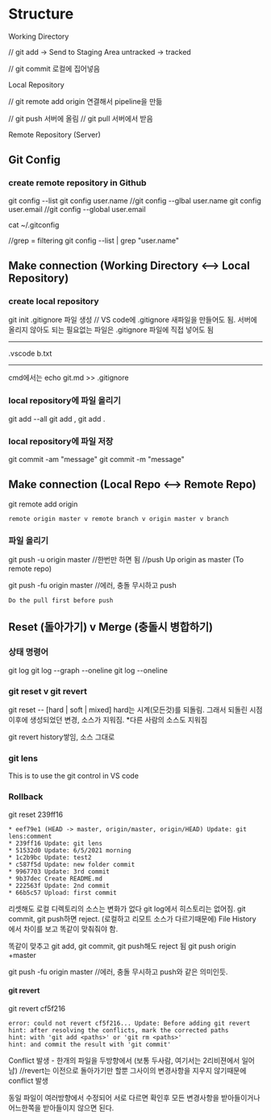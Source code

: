 # Structure
Working Directory

// git add -> Send to Staging Area
untracked -> tracked

// git commit
로컬에 집어넣음

Local Repository

// git remote add origin
연결해서 pipeline을 만듦

// git push
서버에 올림
// git pull
 서버에서 받음

Remote Repository (Server)

## Git Config
### create remote repository in Github
git config --list
git config user.name
//git config --glbal user.name <github-name>
git config user.email
//git config --global user.email <email>

cat ~/.gitconfig

//grep = filtering
git config --list | grep "user.name"

## Make connection (Working Directory <--> Local Repository)
### create local repository
git init
.gitignore 파일 생성 // VS code에 .gitignore 새파일을 만들어도 됨.
서버에 올리지 않아도 되는 필요없는 파일은 .gitignore 파일에 직접 넣어도 됨
***
.vscode
b.txt
***
cmd에서는 echo git.md >> .gitignore

### local repository에 파일 올리기
git add --all
git add <filename>, git add .

### local repository에 파일 저장
git commit -am "message"
git commit -m "message"


## Make connection (Local Repo <--> Remote Repo)
git remote add origin <git-remote-url>

```
remote origin master v remote branch v origin master v branch
```

### 파일 올리기
git push -u origin master
//한번만 하면 됨
//push Up origin as master (To remote repo)

git push -fu origin master
//에러, 충돌 무시하고 push

```
Do the pull first before push
```


## Reset (돌아가기) v Merge (충돌시 병합하기)

### 상태 명령어
git log
git log --graph --oneline
git log --oneline


### git reset v git revert
git reset -- [hard | soft | mixed]
hard는 시계(모든것)를 되돌림. 그래서 되돌린 시점 이후에 생성되었던 변경, 소스가 지워짐.
*다른 사람의 소스도 지워짐

git revert
history쌓임, 소스 그대로

### git lens
This is to use the git control in VS code

### Rollback
git reset 239ff16
```
* eef79e1 (HEAD -> master, origin/master, origin/HEAD) Update: git lens:comment
* 239ff16 Update: git lens
* 51532d0 Update: 6/5/2021 morning
* 1c2b9bc Update: test2
* c587f5d Update: new folder commit
* 9967703 Update: 3rd commit
* 9b37dec Create README.md
* 222563f Update: 2nd commit
* 66b5c57 Upload: first commit
```

리셋해도 로컬 디렉토리의 소스는 변화가 없다
git log에서 히스토리는 없어짐.
git commit, git push하면 reject. (로컬하고 리모트 소스가 다르기때문에)
File History에서 차이를 보고 똑같이 맞춰줘야 함.

똑같이 맞추고 git add, git commit, git push해도 reject 됨
git push origin +master

git push -fu origin master //에러, 충돌 무시하고 push와 같은 의미인듯.

#### git revert
git revert cf5f216
```
error: could not revert cf5f216... Update: Before adding git revert
hint: after resolving the conflicts, mark the corrected paths
hint: with 'git add <paths>' or 'git rm <paths>'
hint: and commit the result with 'git commit'
```
Conflict 발생 - 한개의 파일을 두방향에서 (보통 두사람, 여기서는 2리비젼에서 일어남)
//revert는 이전으로 돌아가기만 할뿐 그사이의 변경사항을 지우지 않기때문에 conflict 발생  

동일 파일이 여러방향에서 수정되어 서로 다르면 확인후 모든 변경사항을 받아들이거나 어느한쪽을 받아들이지 않으면 된다.
